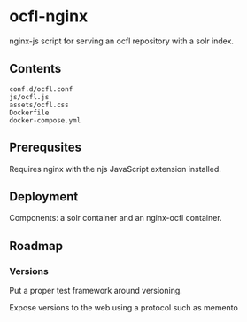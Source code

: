 ocfl-nginx
==========

nginx-js script for serving an ocfl repository with a solr index.

## Contents

    conf.d/ocfl.conf
    js/ocfl.js
    assets/ocfl.css
    Dockerfile
    docker-compose.yml

## Prerequsites

Requires nginx with the njs JavaScript extension installed.

## Deployment

Components: a solr container and an nginx-ocfl container.


## Roadmap

### Versions

Put a proper test framework around versioning.

Expose versions to the web using a protocol such as memento



